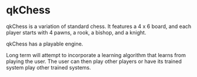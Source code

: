 # qkChess

qkChess is a variation of standard chess.
It features a 4 x 6 board, and each player starts with 4 pawns, a rook, a bishop, and a knight.

qkChess has a playable engine.

Long term will attempt to incorporate a learning algorithm that learns from playing the user.
The user can then play other players or have its trained system play other trained systems.
